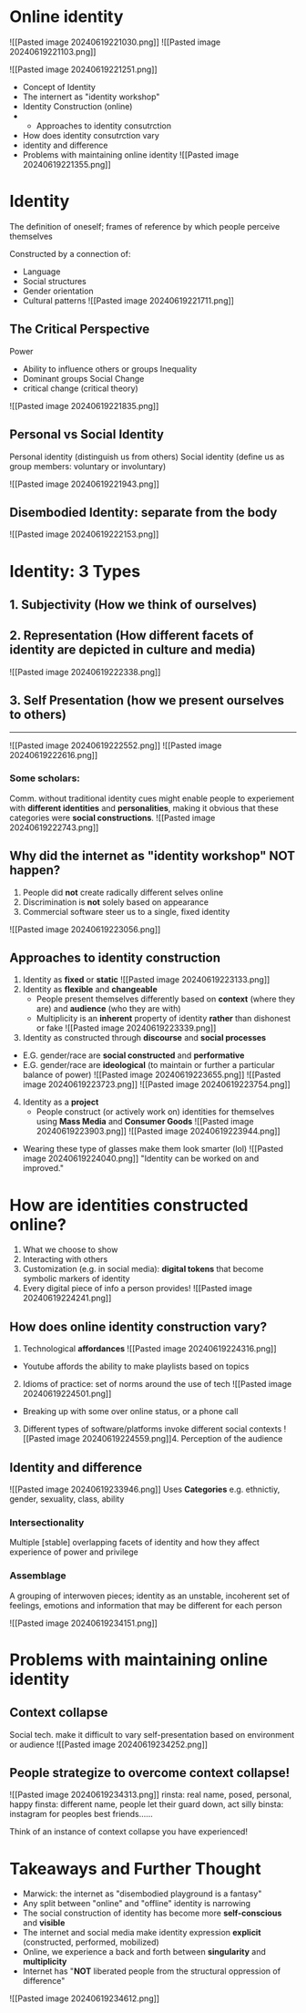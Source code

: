# Online identity
![[Pasted image 20240619221030.png]]
![[Pasted image 20240619221103.png]]

![[Pasted image 20240619221251.png]]
- Concept of Identity
- The internert as "identity workshop"
- Identity Construction (online)
- - Approaches to identity consutrction
- How does identity consutrction vary
- identity and difference
- Problems with maintaining online identity
![[Pasted image 20240619221355.png]]

# Identity
The definition of oneself; frames of reference by which people perceive themselves

Constructed by a connection of: 
- Language
- Social structures
- Gender orientation
- Cultural patterns
![[Pasted image 20240619221711.png]]

## The Critical Perspective
Power
- Ability to influence others or groups
Inequality
- Dominant groups
Social Change
- critical change (critical theory)

![[Pasted image 20240619221835.png]]

## Personal vs Social Identity
Personal identity (distinguish us from others)
Social identity (define us as group members: voluntary or involuntary)

![[Pasted image 20240619221943.png]]

## Disembodied Identity: separate from the body
![[Pasted image 20240619222153.png]]

# Identity: 3 Types

## 1. Subjectivity (How we think of ourselves)

## 2. Representation (How different facets of identity are depicted in culture and media)

![[Pasted image 20240619222338.png]]
## 3. Self Presentation (how we present ourselves to others)

-------
![[Pasted image 20240619222552.png]]
![[Pasted image 20240619222616.png]]
### Some scholars:
Comm. without traditional identity cues might enable people to experiement with **different identities** and **personalities**, making it obvious that these categories were **social constructions**. 
![[Pasted image 20240619222743.png]]

## Why did the internet as "identity workshop" NOT happen?

1. People did **not** create radically different selves online
2. Discrimination is **not** solely based on appearance
3. Commercial software steer us to a single, fixed identity

![[Pasted image 20240619223056.png]]

## Approaches to identity construction
1. Identity as **fixed** or **static**
![[Pasted image 20240619223133.png]]
2. Identity as **flexible** and **changeable**
	- People present themselves differently based on **context** (where they are) and **audience** (who they are with)
	- Multiplicity is an **inherent** property of identity **rather** than dishonest or fake
![[Pasted image 20240619223339.png]]
3. Identity as constructed through **discourse** and **social processes**
- E.G. gender/race are **social constructed** and **performative**
- E.G. gender/race are **ideological** (to maintain or further a particular balance of power)
![[Pasted image 20240619223655.png]]
![[Pasted image 20240619223723.png]]
![[Pasted image 20240619223754.png]]
4. Identity as a **project**
	- People construct (or actively work on) identities for themselves using **Mass Media** and **Consumer Goods**
![[Pasted image 20240619223903.png]]
![[Pasted image 20240619223944.png]]
- Wearing these type of glasses make them look smarter (lol)
![[Pasted image 20240619224040.png]]
"Identity can be worked on and improved." 

# How are identities constructed online?
1. What we choose to show
2. Interacting with others
3. Customization (e.g. in social media): **digital tokens** that become symbolic markers of identity
4. Every digital piece of info a person provides!
![[Pasted image 20240619224241.png]]

## How does online identity construction vary?
1. Technological **affordances**
![[Pasted image 20240619224316.png]]
- Youtube affords the ability to make playlists based on topics
2. Idioms of practice: set of norms around the use of tech
![[Pasted image 20240619224501.png]]
- Breaking up with some over online status, or a phone call
3. Different types of software/platforms invoke different social contexts
![[Pasted image 20240619224559.png]]4. Perception of the audience

## Identity and **difference**
![[Pasted image 20240619233946.png]]
Uses **Categories** e.g. ethnictiy, gender, sexuality, class, ability

### Intersectionality
Multiple [stable] overlapping facets of identity and how they affect experience of power and privilege

### Assemblage
A grouping of interwoven pieces; identity as an unstable, incoherent set of feelings, emotions and information that may be different for each person

![[Pasted image 20240619234151.png]]

# Problems with **maintaining** online identity
## Context collapse
Social tech. make it difficult to vary self-presentation based on environment or audience
![[Pasted image 20240619234252.png]]

## People strategize to overcome context collapse!
![[Pasted image 20240619234313.png]]
rinsta: real name, posed, personal, happy
finsta: different name, people let their guard down, act silly
binsta: instagram for peoples best friends......

Think of an instance of context collapse you have experienced!

# Takeaways and Further Thought
- Marwick: the internet as "disembodied playground is a fantasy"
- Any split between "online" and "offline" identity is narrowing
- The social construction of identity has become more **self-conscious** and **visible**
- The internet and social media make identity expression **explicit** (constructed, performed, mobilized)
- Online, we experience a back and forth between **singularity** and **multiplicity**
- Internet has "**NOT** liberated people from the structural oppression of difference"

![[Pasted image 20240619234612.png]]